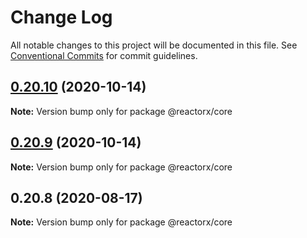 # Change Log

All notable changes to this project will be documented in this file.
See [Conventional Commits](https://conventionalcommits.org) for commit guidelines.

## [0.20.10](https://github.com/querycap/webappkit/compare/@reactorx/core@0.20.9...@reactorx/core@0.20.10) (2020-10-14)

**Note:** Version bump only for package @reactorx/core





## [0.20.9](https://github.com/querycap/webappkit/compare/@reactorx/core@0.20.8...@reactorx/core@0.20.9) (2020-10-14)

**Note:** Version bump only for package @reactorx/core





## 0.20.8 (2020-08-17)

**Note:** Version bump only for package @reactorx/core
